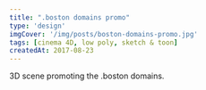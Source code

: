 ```yaml
---
title: ".boston domains promo"
type: 'design'
imgCover: '/img/posts/boston-domains-promo.jpg'
tags: [cinema 4D, low poly, sketch & toon]
createdAt: 2017-08-23
---
```

3D scene promoting the .boston domains.
<!--more-->